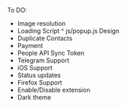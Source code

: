 To DO:
- Image resolution
- Loading Script
^ js/popup.js Design
- Duplicate Contacts
- Payment
- People API Sync Token
- Telegram Support
- iOS Support
- Status updates
- Firefox Support
- Enable/Disable extension
- Dark theme